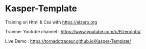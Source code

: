 # Kasper-Template

Training on Html & Css 
with https://elzero.org

Trainner Youtube channel : https://www.youtube.com/c/ElzeroInfo/

Live Demo : https://tornadotraceur.github.io/Kasper-Template/
